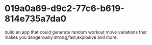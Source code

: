# 019a0a69-d9c2-77c6-b619-814e735a7da0
build an app that could generate random workout move variations that makes you dangerously strong,fast,explosive and more.
